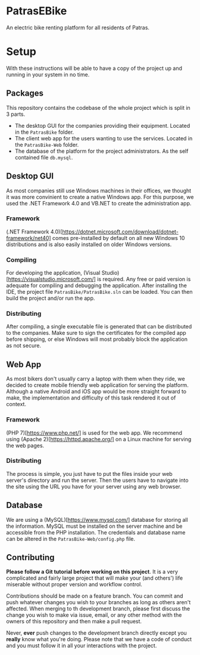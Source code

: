 # PatrasEBike
An electric bike renting platform for all residents of Patras.

# Setup
With these instructions will be able to have a copy of the project up and running in your system in no time.

## Packages
This repository contains the codebase of the whole project which is split in 3 parts.

* The desktop GUI for the companies providing their equipment. Located in the `PatrasBike` folder.
* The client web app for the users wanting to use the services. Located in the `PatrasBike-Web` folder.
* The database of the platform for the project administrators. As the self contained file `db.mysql`.

## Desktop GUI
As most companies still use Windows machines in their offices, we thought it was more convinient to create a native Windows app.
For this purpose, we used the .NET Framework 4.0 and VB.NET to create the administration app.

### Framework
(.NET Framework 4.0)[https://dotnet.microsoft.com/download/dotnet-framework/net40] comes pre-installed by default on all new Windows 10 distributions and is also easily installed on older Windows versions.

### Compiling
For developing the application, (Visual Studio)[https://visualstudio.microsoft.com/] is required. Any free or paid version is adequate for compiling and debugging the application. 
After installing the IDE, the project file `PatrasBike/PatrasBike.sln` can be loaded. You can then build the project and/or run the app.

### Distributing
After compiling, a single executable file is generated that can be distributed to the companies. Make sure to sign the certificates for the compiled app before shipping, or else Windows will most probably block the application as not secure.




## Web App
As most bikers don't usually carry a laptop with them when they ride, we decided to create mobile friendly web application for serving the platform. Although a native Android and iOS app would be more straight forward to make, the implementation and difficulty of this task rendered it out of context.

### Framework
(PHP 7)[https://www.php.net/] is used for the web app.
We recommend using (Apache 2)[https://httpd.apache.org/] on a Linux machine for serving the web pages.

### Distributing
The process is simple, you just have to put the files inside your web server's directory and run the server. Then the users have to navigate into the site using the URL you have for your server using any web browser.

## Database
We are using a (MySQL)[https://www.mysql.com/] database for storing all the information. MySQL must be installed on the server machine and be accessible from the PHP installation. The credentials and database name can be altered in the `PatrasBike-Web/config.php` file.

## Contributing
**Please follow a Git tutorial before working on this project**.
It is a very complicated and fairly large project that will make your (and others') life miserable without proper version and workflow control.

Contributions should be made on a feature branch.
You can commit and push whatever changes you wish to your branches as long as others aren't affected.
When merging to th development branch, please first discuss the change you wish to make via issue,
email, or any other method with the owners of this repository and then make a pull request.

Never, **ever** push changes to the development branch directly except you **really** know what you're doing.
Please note that we have a code of conduct and you must follow it in all your interactions with the project.

